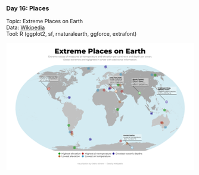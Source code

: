 ### Day 16: Places
Topic: Extreme Places on Earth
<br>
Data: [Wikipedia](https://en.wikipedia.org/wiki/Extreme_points_of_Earth)
<br>
Tool: R (ggplot2, sf, rnaturalearth, ggforce, extrafont)
<br><br>
![./Day16_Places/Places_ExtremesEarth.png](https://raw.githubusercontent.com/Z3tt/30DayMapChallenge/master/Day16_Places/Places_ExtremesEarth.png)
